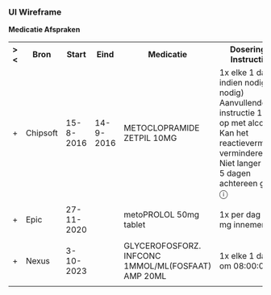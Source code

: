 ### UI Wireframe
<b>Medicatie Afspraken</b>
<table class="grid">
<tbody>
<tr><th>&gt;&lt;</th>
<th>Bron</th>
<th>Start</th>
<th>Eind</th>
<th>Medicatie</th>
<th>Dosering & Instructies</th>
<th>Toedieningsweg</th>
<th>Datum</th>
</tr>
<tr><td>+</td>
<td>Chipsoft</td>
<td>15-8-2016</td>
<td>14-9-2016</td>
<td>METOCLOPRAMIDE ZETPIL 10MG</td>
<td> 1x elke 1 dag, indien nodig (Zo nodig)<br/>Aanvullende instructie 1: Pas op met alcohol<br/>Kan het reactievermogen verminderen<br/>Niet langer dan 5 dagen achtereen gebr..  &#9432;</td>
<td>RECTAAL</td>
<td>30-9-2022</td>
</tr><tr><td></td><td colspan=7>
</td></tr>
<tr><td>+</td>
<td>Epic</td>
<td>27-11-2020</td>
<td></td>
<td>metoPROLOL 50mg tablet</td>
<td>1x per dag 50 mg innemen.</td>
<td>Oraal</td>
<td>27-11-2020</td>
</tr><tr><td></td><td colspan=7>
</td></tr>
<tr><td>+</td>
<td>Nexus</td>
<td>3-10-2023</td>
<td></td>
<td>GLYCEROFOSFORZ. INFCONC 1MMOL/ML(FOSFAAT) AMP 20ML</td>
<td> 1x elke 1 dag om 08:00:00 &#9432;</td>
<td>INTRAVENEUS</td>
<td>3-10-2023</td>
</tr><tr><td></td><td colspan=7>
</td></tr>
</tbody>
</table>